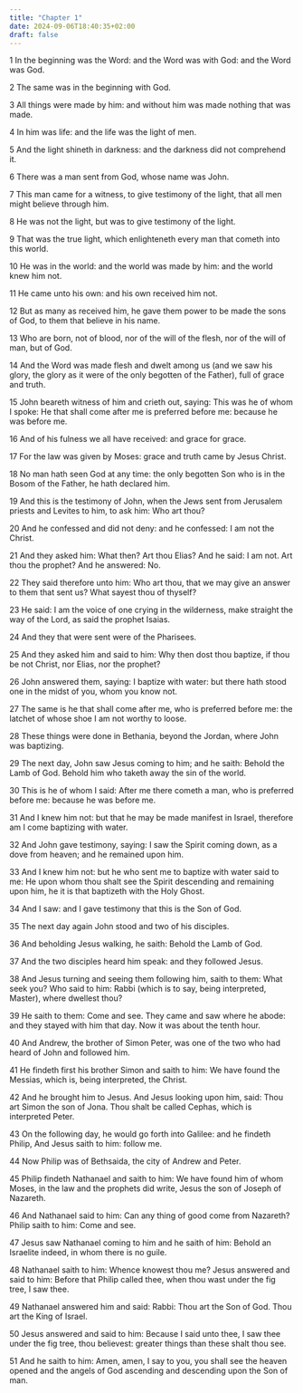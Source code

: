 ```yaml
---
title: "Chapter 1"
date: 2024-09-06T18:40:35+02:00
draft: false
---
```




1 In the beginning was the Word: and the Word was with God: and the Word was God.

2 The same was in the beginning with God.

3 All things were made by him: and without him was made nothing that was made.

4 In him was life: and the life was the light of men.

5 And the light shineth in darkness: and the darkness did not comprehend it.

6 There was a man sent from God, whose name was John.

7 This man came for a witness, to give testimony of the light, that all men might believe through him.

8 He was not the light, but was to give testimony of the light.

9 That was the true light, which enlighteneth every man that cometh into this world.

10 He was in the world: and the world was made by him: and the world knew him not.

11 He came unto his own: and his own received him not.

12 But as many as received him, he gave them power to be made the sons of God, to them that believe in his name.

13 Who are born, not of blood, nor of the will of the flesh, nor of the will of man, but of God.

14 And the Word was made flesh and dwelt among us (and we saw his glory, the glory as it were of the only begotten of the Father), full of grace and truth.

15 John beareth witness of him and crieth out, saying: This was he of whom I spoke: He that shall come after me is preferred before me: because he was before me.

16 And of his fulness we all have received: and grace for grace.

17 For the law was given by Moses: grace and truth came by Jesus Christ.

18 No man hath seen God at any time: the only begotten Son who is in the Bosom of the Father, he hath declared him.

19 And this is the testimony of John, when the Jews sent from Jerusalem priests and Levites to him, to ask him: Who art thou?

20 And he confessed and did not deny: and he confessed: I am not the Christ.

21 And they asked him: What then? Art thou Elias? And he said: I am not. Art thou the prophet? And he answered: No.

22 They said therefore unto him: Who art thou, that we may give an answer to them that sent us? What sayest thou of thyself?

23 He said: I am the voice of one crying in the wilderness, make straight the way of the Lord, as said the prophet Isaias.

24 And they that were sent were of the Pharisees.

25 And they asked him and said to him: Why then dost thou baptize, if thou be not Christ, nor Elias, nor the prophet?

26 John answered them, saying: I baptize with water: but there hath stood one in the midst of you, whom you know not.

27 The same is he that shall come after me, who is preferred before me: the latchet of whose shoe I am not worthy to loose.

28 These things were done in Bethania, beyond the Jordan, where John was baptizing.

29 The next day, John saw Jesus coming to him; and he saith: Behold the Lamb of God. Behold him who taketh away the sin of the world.

30 This is he of whom I said: After me there cometh a man, who is preferred before me: because he was before me.

31 And I knew him not: but that he may be made manifest in Israel, therefore am I come baptizing with water.

32 And John gave testimony, saying: I saw the Spirit coming down, as a dove from heaven; and he remained upon him.

33 And I knew him not: but he who sent me to baptize with water said to me: He upon whom thou shalt see the Spirit descending and remaining upon him, he it is that baptizeth with the Holy Ghost.

34 And I saw: and I gave testimony that this is the Son of God.

35 The next day again John stood and two of his disciples.

36 And beholding Jesus walking, he saith: Behold the Lamb of God.

37 And the two disciples heard him speak: and they followed Jesus.

38 And Jesus turning and seeing them following him, saith to them: What seek you? Who said to him: Rabbi (which is to say, being interpreted, Master), where dwellest thou?

39 He saith to them: Come and see. They came and saw where he abode: and they stayed with him that day. Now it was about the tenth hour.

40 And Andrew, the brother of Simon Peter, was one of the two who had heard of John and followed him.

41 He findeth first his brother Simon and saith to him: We have found the Messias, which is, being interpreted, the Christ.

42 And he brought him to Jesus. And Jesus looking upon him, said: Thou art Simon the son of Jona. Thou shalt be called Cephas, which is interpreted Peter.

43 On the following day, he would go forth into Galilee: and he findeth Philip, And Jesus saith to him: follow me.

44 Now Philip was of Bethsaida, the city of Andrew and Peter.

45 Philip findeth Nathanael and saith to him: We have found him of whom Moses, in the law and the prophets did write, Jesus the son of Joseph of Nazareth.

46 And Nathanael said to him: Can any thing of good come from Nazareth? Philip saith to him: Come and see.

47 Jesus saw Nathanael coming to him and he saith of him: Behold an Israelite indeed, in whom there is no guile.

48 Nathanael saith to him: Whence knowest thou me? Jesus answered and said to him: Before that Philip called thee, when thou wast under the fig tree, I saw thee.

49 Nathanael answered him and said: Rabbi: Thou art the Son of God. Thou art the King of Israel.

50 Jesus answered and said to him: Because I said unto thee, I saw thee under the fig tree, thou believest: greater things than these shalt thou see.

51 And he saith to him: Amen, amen, I say to you, you shall see the heaven opened and the angels of God ascending and descending upon the Son of man.

